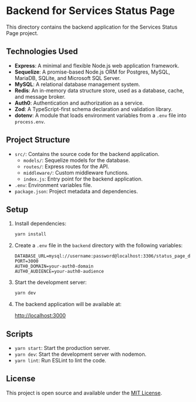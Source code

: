 # Backend for Services Status Page

This directory contains the backend application for the Services Status Page project.

## Technologies Used

- **Express**: A minimal and flexible Node.js web application framework.
- **Sequelize**: A promise-based Node.js ORM for Postgres, MySQL, MariaDB, SQLite, and Microsoft SQL Server.
- **MySQL**: A relational database management system.
- **Redis**: An in-memory data structure store, used as a database, cache, and message broker.
- **Auth0**: Authentication and authorization as a service.
- **Zod**: A TypeScript-first schema declaration and validation library.
- **dotenv**: A module that loads environment variables from a `.env` file into `process.env`.

## Project Structure

- `src/`: Contains the source code for the backend application.
  - `models/`: Sequelize models for the database.
  - `routes/`: Express routes for the API.
  - `middleware/`: Custom middleware functions.
  - `index.js`: Entry point for the backend application.
- `.env`: Environment variables file.
- `package.json`: Project metadata and dependencies.

## Setup

1. Install dependencies:

   ```bash
   yarn install
   ```

2. Create a `.env` file in the `backend` directory with the following variables:

   ```env
   DATABASE_URL=mysql://username:password@localhost:3306/status_page_db
   PORT=3000
   AUTH0_DOMAIN=your-auth0-domain
   AUTH0_AUDIENCE=your-auth0-audience
   ```

3. Start the development server:

   ```bash
   yarn dev
   ```

4. The backend application will be available at:

   [http://localhost:3000](http://localhost:3000)

## Scripts

- `yarn start`: Start the production server.
- `yarn dev`: Start the development server with nodemon.
- `yarn lint`: Run ESLint to lint the code.

## License

This project is open source and available under the [MIT License](../LICENSE).